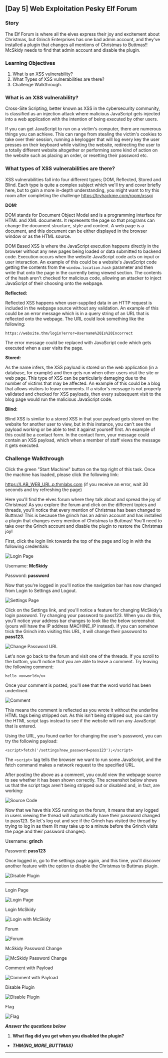 ## [Day 5] Web Exploitation Pesky Elf Forum

### Story

The Elf Forum is where all the elves express their joy and excitement about Christmas, but Grinch Enterprises has one bad admin account, and they've installed a plugin that changes all mentions of Christmas to Buttmas!! McSkidy needs to find that admin account and disable the plugin.

### Learning Objectives

1. What is an XSS vulnerability?
2. What Types of XSS vulnerabilities are there?
3. Challenge Walkthrough.

### What is an XSS vulnerability?

Cross-Site Scripting, better known as XSS in the cybersecurity community, is classified as an injection attack where malicious JavaScript gets injected into a web application with the intention of being executed by other users.

If you can get JavaScript to run on a victim's computer, there are numerous things you can achieve. This can range from stealing the victim's cookies to take over their session, running a keylogger that will log every key the user presses on their keyboard while visiting the website, redirecting the user to a totally different website altogether or performing some kind of action on the website such as placing an order, or resetting their password etc.

### What types of XSS vulnerabilities are there?

XSS vulnerabilities fall into four different types; DOM, Reflected, Stored and Blind. Each type is quite a complex subject which we'll try and cover briefly here, but to gain a more in-depth understanding, you might want to try this room after completing the challenge https://tryhackme.com/room/xssgi

**DOM:**

DOM stands for Document Object Model and is a programming interface for HTML and XML documents. It represents the page so that programs can change the document structure, style and content. A web page is a document, and this document can be either displayed in the browser window or as the HTML source.

DOM Based XSS is where the JavaScript execution happens directly in the browser without any new pages being loaded or data submitted to backend code. Execution occurs when the website JavaScript code acts on input or user interaction. An example of this could be a website's JavaScript code getting the contents from the `window.location.hash` parameter and then write that onto the page in the currently being viewed section. The contents of the hash aren't checked for malicious code, allowing an attacker to inject JavaScript of their choosing onto the webpage.

**Reflected:**

Reflected XSS happens when user-supplied data in an HTTP request is included in the webpage source without any validation. An example of this could be an error message which is in a query string of an URL that is reflected onto the webpage. The URL could look something like the following:

`https://website.thm/login?error=Username%20Is%20Incorrect`

The error message could be replaced with JavaScript code which gets executed when a user visits the page.

**Stored:**

As the name infers, the XSS payload is stored on the web application (in a database, for example) and then gets run when other users visit the site or web page. This type of XSS can be particularly damaging due to the number of victims that may be affected. An example of this could be a blog that allows visitors to leave comments. If a visitor's message is not properly validated and checked for XSS payloads, then every subsequent visit to the blog page would run the malicious JavaScript code.

**Blind:**

Blind XSS is similar to a stored XSS in that your payload gets stored on the website for another user to view, but in this instance, you can't see the payload working or be able to test it against yourself first. An example of this could be a contact form. In the contact form, your message could contain an XSS payload, which when a member of staff views the message it gets executed.

### Challenge Walkthrough

Click the green "Start Machine" button on the top right of this task. Once the machine has loaded, please click the following link:

https://LAB_WEB_URL.p.thmlabs.com (if you receive an error, wait 30 seconds and try refreshing the page)

Here you'll find the elves forum where they talk about and spread the joy of Christmas! As you explore the forum and click on the different topics and threads, you'll notice that every mention of Christmas has been changed to Buttmas! This is because the grinch has an admin account and has installed a plugin that changes every mention of Christmas to Buttmas! You'll need to take over the Grinch account and disable the plugin to restore the Christmas joy!

First, click the login link towards the top of the page and log in with the following credentials:

![Login Page](https://github.com/vrbait1107/CTF_WRITEUPS/blob/main/TryHackMe/images/Advent-of-cyber-3/Day-5/Picture-1.png "Login Page")

Username: **McSkidy**

Password: **password**

Now that you're logged in you'll notice the navigation bar has now changed from Login to Settings and Logout.

![Settings Page](https://github.com/vrbait1107/CTF_WRITEUPS/blob/main/TryHackMe/images/Advent-of-cyber-3/Day-5/Picture-2.png "Settings Page")

Click on the Settings link, and you'll notice a feature for changing McSkidy's login password. Try changing your password to pass123. When you do this, you'll notice your address bar changes to look like the below screenshot (yours will have the IP address MACHINE_IP instead). If you can somehow trick the Grinch into visiting this URL, it will change their password to **pass123.**

![Change Password URL](https://github.com/vrbait1107/CTF_WRITEUPS/blob/main/TryHackMe/images/Advent-of-cyber-3/Day-5/Picture-3.png "Change Password URL")

Let's now go back to the forum and visit one of the threads. If you scroll to the bottom, you'll notice that you are able to leave a comment. Try leaving the following comment:

`hello <u>world</u>`

Once your comment is posted, you'll see that the word world has been underlined.

![Comment](https://github.com/vrbait1107/CTF_WRITEUPS/blob/main/TryHackMe/images/Advent-of-cyber-3/Day-5/Picture-4.png "Comment")

This means the comment is reflected as you wrote it without the underline HTML tags being stripped out. As this isn't being stripped out, you can try the HTML script tags instead to see if the website will run any JavaScript that is entered.

Using the URL, you found earlier for changing the user's password, you can try the following payload:

`<script>fetch('/settings?new_password=pass123');</script>`

The `<script>` tag tells the browser we want to run some JavaScript, and the fetch command makes a network request to the specified URL.

After posting the above as a comment, you could view the webpage source to see whether it has been shown correctly. The screenshot below shows us that the script tags aren't being stripped out or disabled and, in fact, are working:

![Source Code](https://github.com/vrbait1107/CTF_WRITEUPS/blob/main/TryHackMe/images/Advent-of-cyber-3/Day-5/Picture-5.png "Source Code")

Now that we have this XSS running on the forum, it means that any logged in users viewing the thread will automatically have their password changed to pass123. So let's log out and see if the Grinch has visited the thread by trying to log in as them (It may take up to a minute before the Grinch visits the page and their password changes).

Username: **grinch**

Password: **pass123**

Once logged in, go to the settings page again, and this time, you'll discover another feature with the option to disable the Christmas to Buttmas plugin.

![Disable Plugin](https://github.com/vrbait1107/CTF_WRITEUPS/blob/main/TryHackMe/images/Advent-of-cyber-3/Day-5/Picture-6.png "Disable Plugin")

---

Login Page

![Login Page](https://github.com/vrbait1107/CTF_WRITEUPS/blob/main/TryHackMe/images/Advent-of-cyber-3/Day-5/Picture-7.png "Login Page")

Login McSkidy

![Login with McSkidy](https://github.com/vrbait1107/CTF_WRITEUPS/blob/main/TryHackMe/images/Advent-of-cyber-3/Day-5/Picture-8.png "Login with McSkidy")

Forum

![Forum](https://github.com/vrbait1107/CTF_WRITEUPS/blob/main/TryHackMe/images/Advent-of-cyber-3/Day-5/Picture-9.png "Forum")

McSkidy Password Change

![McSkidy Password Change](https://github.com/vrbait1107/CTF_WRITEUPS/blob/main/TryHackMe/images/Advent-of-cyber-3/Day-5/Picture-10.png "McSkidy Password Change")

Comment with Payload

![Comment with Payload](https://github.com/vrbait1107/CTF_WRITEUPS/blob/main/TryHackMe/images/Advent-of-cyber-3/Day-5/Picture-11.png "Comment with Payload")

Disable Plugin

![Disable Plugin](https://github.com/vrbait1107/CTF_WRITEUPS/blob/main/TryHackMe/images/Advent-of-cyber-3/Day-5/Picture-12.png "Disable Plugin")

Flag

![Flag](https://github.com/vrbait1107/CTF_WRITEUPS/blob/main/TryHackMe/images/Advent-of-cyber-3/Day-5/Picture-13.png "Flag")

**_Answer the questions below_**

1. **What flag did you get when you disabled the plugin?**

- **_THM{NO_MORE_BUTTMAS}_**

---
